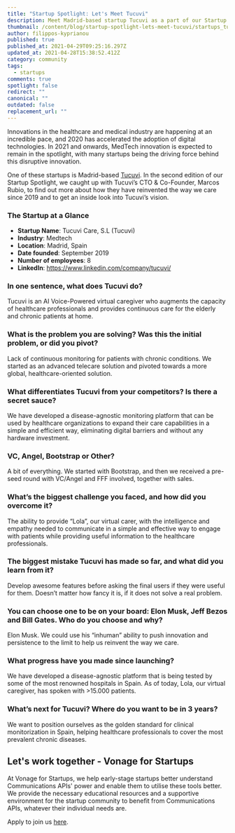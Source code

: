 ```yaml
---
title: "Startup Spotlight: Let's Meet Tucuvi"
description: Meet Madrid-based startup Tucuvi as a part of our Startup Spotlight series.
thumbnail: /content/blog/startup-spotlight-lets-meet-tucuvi/startups_tucuvi_1200x600.png
author: filippos-kyprianou
published: true
published_at: 2021-04-29T09:25:16.297Z
updated_at: 2021-04-28T15:38:52.412Z
category: community
tags:
  - startups
comments: true
spotlight: false
redirect: ""
canonical: ""
outdated: false
replacement_url: ""
---
```

Innovations in the healthcare and medical industry are happening at an incredible pace, and 2020 has accelerated the adoption of digital technologies. In 2021 and onwards, MedTech innovation is expected to remain in the spotlight, with many startups being the driving force behind this disruptive innovation.

One of these startups is Madrid-based [Tucuvi](https://tucuvi.com/). In the second edition of our Startup Spotlight, we caught up with Tucuvi’s CTO & Co-Founder, Marcos Rubio, to find out more about how they have reinvented the way we care since 2019 and to get an inside look into Tucuvi’s vision. 

### The Startup at a Glance

* **Startup Name**: Tucuvi Care, S.L (Tucuvi)
* **Industry**: Medtech
* **Location**: Madrid, Spain
* **Date founded**: September 2019
* **Number of employees**: 8
* **LinkedIn**: <https://www.linkedin.com/company/tucuvi/>



### In one sentence, what does Tucuvi do?

Tucuvi is an AI Voice-Powered virtual caregiver who augments the capacity of healthcare professionals and provides continuous care for the elderly and chronic patients at home.

### What is the problem you are solving? Was this the initial problem, or did you pivot?

Lack of continuous monitoring for patients with chronic conditions. We started as an advanced telecare solution and pivoted towards a more global, healthcare-oriented solution.

### What differentiates Tucuvi from your competitors? Is there a secret sauce?

We have developed a disease-agnostic monitoring platform that can be used by healthcare organizations to expand their care capabilities in a simple and efficient way, eliminating digital barriers and without any hardware investment.

### VC, Angel, Bootstrap or Other?

A bit of everything. We started with Bootstrap, and then we received a pre-seed round with VC/Angel and FFF involved, together with sales.

### What’s the biggest challenge you faced, and how did you overcome it?

The ability to provide “Lola”, our virtual carer, with the intelligence and empathy needed to communicate in a simple and effective way to engage with patients while providing useful information to the healthcare professionals. 

### The biggest mistake Tucuvi has made so far, and what did you learn from it?

Develop awesome features before asking the final users if they were useful for them. Doesn’t matter how fancy it is, if it does not solve a real problem.

### You can choose one to be on your board: Elon Musk, Jeff Bezos and Bill Gates. Who do you choose and why? 

Elon Musk. We could use his “inhuman” ability to push innovation and persistence to the limit to help us reinvent the way we care. 

### What progress have you made since launching? 

We have developed a disease-agnostic platform that is being tested by some of the most renowned hospitals in Spain. As of today, Lola, our virtual caregiver, has spoken with >15.000 patients.

### What’s next for Tucuvi? Where do you want to be in 3 years?

We want to position ourselves as the golden standard for clinical monitorization in Spain, helping healthcare professionals to cover the most prevalent chronic diseases.

## Let's work together - Vonage for Startups

At Vonage for Startups, we help early-stage startups better understand Communications APIs' power and enable them to utilise these tools better. We provide the necessary educational resources and a supportive environment for the startup community to benefit from Communications APIs, whatever their individual needs are.

Apply to join us [here](https://vonage.dev/3d093hA).